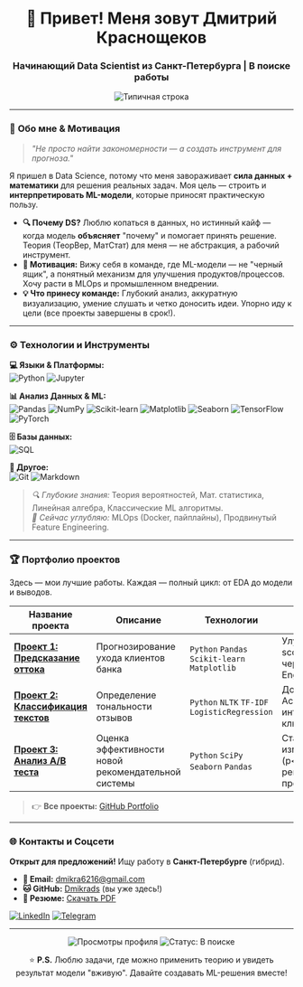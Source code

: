 <h1 align="center">👋 Привет! Меня зовут Дмитрий Краснощеков</h1>
<h3 align="center">Начинающий Data Scientist из Санкт-Петербурга | В поиске работы </h3>

<p align="center">
  <img src="https://readme-typing-svg.demolab.com?font=Fira+Code&size=22&duration=3000&pause=1000&color=22D3F7&center=true&vCenter=true&width=500&lines=DS+%7C+ML+Enthusiast+%7C+Theory+Lover;Turning+Data+into+Decisions+%F0%9F%93%8A;Open+for+Collaboration+%F0%9F%91%8B" alt="Типичная строка" />
</p>

---

### 🧠 **Обо мне & Мотивация**
> *"Не просто найти закономерности — а создать инструмент для прогноза."* 

Я пришел в Data Science, потому что меня завораживает **сила данных + математики** для решения реальных задач. Моя цель — строить и **интерпретировать ML-модели**, которые приносят практическую пользу. 

*   **🔍 Почему DS?** Люблю копаться в данных, но истинный кайф — когда модель **объясняет** "почему" и помогает принять решение. Теория (ТеорВер, МатСтат) для меня — не абстракция, а рабочий инструмент.
*   **🚀 Мотивация:** Вижу себя в команде, где ML-модели — не "черный ящик", а понятный механизм для улучшения продуктов/процессов. Хочу расти в MLOps и промышленном внедрении.
*   **💡 Что принесу команде:** Глубокий анализ, аккуратную визуализацию, умение слушать и четко доносить идеи. Упорно иду к цели (все проекты завершены в срок!).

---

### ⚙️ **Технологии и Инструменты**
**💻 Языки & Платформы:**  
![Python](https://img.shields.io/badge/-Python-%233776AB?logo=python&logoColor=white)
![Jupyter](https://img.shields.io/badge/-Jupyter-%23F37626?logo=jupyter&logoColor=white)

**📊 Анализ Данных & ML:**  
![Pandas](https://img.shields.io/badge/-Pandas-%23150458?logo=pandas&logoColor=white)
![NumPy](https://img.shields.io/badge/-NumPy-%23013243?logo=numpy&logoColor=white)
![Scikit-learn](https://img.shields.io/badge/-Scikit--Learn-%23F7931E?logo=scikitlearn&logoColor=white)
![Matplotlib](https://img.shields.io/badge/-Matplotlib-%230055A6?logo=matplotlib&logoColor=white)
![Seaborn](https://img.shields.io/badge/-Seaborn-%2343B7B5)
![TensorFlow](https://img.shields.io/badge/-TensorFlow-%23FF6F00?logo=tensorflow&logoColor=white)
![PyTorch](https://img.shields.io/badge/-PyTorch-%23EE4C2C?logo=pytorch&logoColor=white)

**🗄️ Базы данных:**  
![SQL](https://img.shields.io/badge/-SQL-%23CC2927?logo=postgresql&logoColor=white)

**🧰 Другое:**  
![Git](https://img.shields.io/badge/-Git-%23F05032?logo=git&logoColor=white)
![Markdown](https://img.shields.io/badge/-Markdown-%23000000?logo=markdown&logoColor=white)

> *🔍 Глубокие знания:* Теория вероятностей, Мат. статистика, Линейная алгебра, Классические ML алгоритмы.  
> *🌱 Сейчас углубляю:* MLOps (Docker, пайплайны), Продвинутый Feature Engineering.

---

### 🏆 **Портфолио проектов**
Здесь — мои лучшие работы. Каждая — полный цикл: от EDA до модели и выводов.

| Название проекта | Описание | Технологии | Ключевые результаты |
|------------------|----------|------------|---------------------|
| **[Проект 1: Предсказание оттока](ссылка_на_проект_1)** | Прогнозирование ухода клиентов банка | `Python` `Pandas` `Scikit-learn` `Matplotlib` | Улучшил F1-score на 18% через Feature Engineering |
| **[Проект 2: Классификация текстов](ссылка_на_проект_2)** | Определение тональности отзывов | `Python` `NLTK` `TF-IDF` `LogisticRegression` | Достиг Accuracy=0.87, интерпретировал ключевые слова |
| **[Проект 3: Анализ A/B теста](ссылка_на_проект_3)** | Оценка эффективности новой рекомендательной системы | `Python` `SciPy` `Seaborn` `Pandas` | Стат. значимость изменений (p<0.01), рекомендации продукту |

> 👉 **Все проекты:** [GitHub Portfolio](ссылка_на_список_репозиториев)

---

### 🌐 **Контакты и Соцсети**
**Открыт для предложений!** Ищу работу в **Санкт-Петербурге** (гибрид).

*   **📧 Email:** [dmikra6216@gmail.com](mailto:dmikra6216@gmail.com)
*   **🐱 GitHub:** [Dmikrads](ссылка_на_GitHub) (вы уже здесь!)
*   **📄 Резюме:** [Скачать PDF](ccskrf)

[![LinkedIn](https://img.shields.io/badge/-Connect%20on%20LinkedIn-%230A66C2?logo=linkedin&style=for-the-badge)](ссылка_на_LinkedIn)
[![Telegram](https://img.shields.io/badge/-Write%20on%20Telegram-%2326A5E4?logo=telegram&style=for-the-badge)](https://t.me/ваш_телеграм)

---

<p align="center">
  <img src="https://komarev.com/ghpvc/?username=ваш_ник_на_github&label=Profile+Views&color=22D3F7&style=flat" alt="Просмотры профиля" /> 
  <img src="https://img.shields.io/badge/Status-Open_to_work-%2322D3F7?logo=githubsponsors&logoColor=white" alt="Статус: В поиске" />
</p>

<p align="center">
  ⭐ <b>P.S.</b> Люблю задачи, где можно применить теорию и увидеть результат модели "вживую". Давайте создавать ML-решения вместе!
</p>
